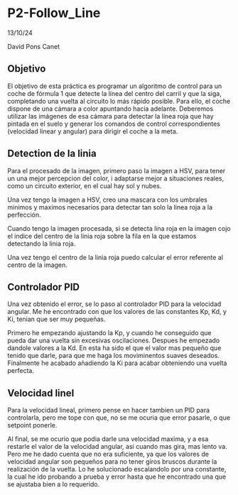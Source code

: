 # P2-Follow_Line

13/10/24

David Pons Canet

## Objetivo

El objetivo de esta práctica es programar un algoritmo de control para un 
coche de fórmula 1 que detecte la línea del centro del carril y que la siga, 
completando una vuelta al circuito lo más rápido posible. Para ello, el coche 
dispone de una cámara a color apuntando hacia adelante. Deberemos utilizar 
las imágenes de esa cámara para detectar la línea roja que hay pintada en el 
suelo y generar los comandos de control correspondientes (velocidad linear y 
angular) para dirigir el coche a la meta. 

## Detection de la linia

Para el procesado de la imagen, primero paso la imagen a HSV, para tener un
una mejor percepcion del color, i adaptarse mejor a situaciones reales, como
un circuito exterior, en el cual hay sol y nubes.

Una vez tengo la imagen a HSV, creo una mascara con los umbrales minimos y
maximos necesarios para detectar tan solo la linea roja a la perfección.

Cuando tengo la imagen procesada, si se detecta lina roja en la imagen cojo
el indice del centro de la linia roja sobre la fila en la que estamos 
detectando la linia roja.

Una vez tengo el centro de la linia roja puedo calcular el error referente al
centro de la imagen.

## Controlador PID

Una vez obtenido el error, se lo paso al controlador PID para la velocidad angular.
Me he encontrado con que los valores de las constantes Kp, Kd, y Ki, tenian que ser
muy pequeñas.

Primero he empezando ajustando la Kp, y cuando he conseguido que pueda dar una 
vuelta sin excesivas oscilaciones. Despues he empezado dandole valores a la Kd.
En esta ha sido el que el valor mas pequeño que tenido que darle, para que me haga
los moviminentos suaves deseados. Finalmente he acabado añadiendo la Ki para acabar
obteniendo una vuelta perfecta.

## Velocidad linel

Para la velocidad lineal, primero pense en hacer tambien un PID para controlarla,
pero me tope con que, no se me ocuria que error pasarle, o que setpoint ponerle.

Al final, se me ocurio que podia darle una velocidad maxima, y a esa restarle el 
valor de la velocidad angular, asi cuando mas gira, mas lento va. Pero me he dado
cuenta que no era suficiente, ya que los valores de velocidad angular son pequeños
para no tener giros bruscos durante la realización de la vuelta. Lo he solucionado
escalandolo por una constante, la cual he ido probando a prueba y error hasta que
he encontrado una que se ajustaba bien a lo requerido.